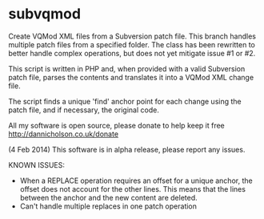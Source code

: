 subvqmod
========

Create VQMod XML files from a Subversion patch file. This branch handles multiple patch files from a specified folder.
The class has been rewritten to better handle complex operations, but does not yet mitigate issue #1 or #2.

This script is written in PHP and, when provided with a valid Subversion patch file, parses the contents and translates it into a VQMod XML change file.

The script finds a unique 'find' anchor point for each change using the patch file, and if necessary, the original code.

All my software is open source, please donate to help keep it free http://dannicholson.co.uk/donate

(4 Feb 2014) This software is in alpha release, please report any issues.

KNOWN ISSUES:
- When a REPLACE operation requires an offset for a unique anchor, the offset does not account for the other lines. This means that the lines between the anchor and the new content are deleted.
- Can't handle multiple replaces in one patch operation
